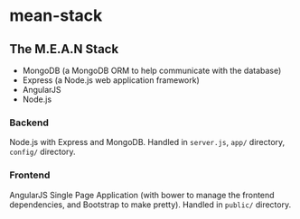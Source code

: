 # mean-stack

## The M.E.A.N Stack
* MongoDB (a MongoDB ORM to help communicate with the database)
* Express (a Node.js web application framework)
* AngularJS
* Node.js

### Backend
Node.js with Express and MongoDB.
Handled in `server.js`, `app/` directory, `config/` directory.

### Frontend
AngularJS Single Page Application (with bower to manage the frontend dependencies, and Bootstrap to make pretty).
Handled in `public/` directory.
